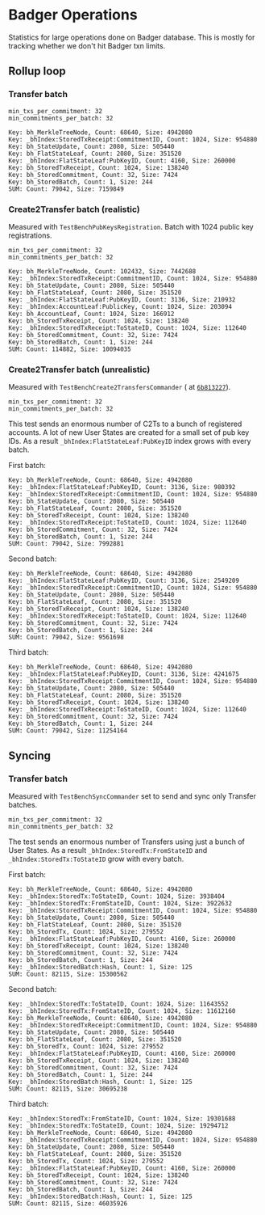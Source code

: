# Badger Operations

Statistics for large operations done on Badger database.
This is mostly for tracking whether we don't hit Badger txn limits. 

## Rollup loop

### Transfer batch
```
min_txs_per_commitment: 32
min_commitments_per_batch: 32
```

```
Key: bh_MerkleTreeNode, Count: 68640, Size: 4942080
Key: _bhIndex:StoredTxReceipt:CommitmentID, Count: 1024, Size: 954880
Key: bh_StateUpdate, Count: 2080, Size: 505440
Key: bh_FlatStateLeaf, Count: 2080, Size: 351520
Key: _bhIndex:FlatStateLeaf:PubKeyID, Count: 4160, Size: 260000
Key: bh_StoredTxReceipt, Count: 1024, Size: 138240
Key: bh_StoredCommitment, Count: 32, Size: 7424
Key: bh_StoredBatch, Count: 1, Size: 244
SUM: Count: 79042, Size: 7159849
```

### Create2Transfer batch (realistic)
Measured with `TestBenchPubKeysRegistration`. Batch with 1024 public key registrations.
```
min_txs_per_commitment: 32
min_commitments_per_batch: 32
```
```
Key: bh_MerkleTreeNode, Count: 102432, Size: 7442688
Key: _bhIndex:StoredTxReceipt:CommitmentID, Count: 1024, Size: 954880
Key: bh_StateUpdate, Count: 2080, Size: 505440
Key: bh_FlatStateLeaf, Count: 2080, Size: 351520
Key: _bhIndex:FlatStateLeaf:PubKeyID, Count: 3136, Size: 210932
Key: _bhIndex:AccountLeaf:PublicKey, Count: 1024, Size: 203094
Key: bh_AccountLeaf, Count: 1024, Size: 166912
Key: bh_StoredTxReceipt, Count: 1024, Size: 138240
Key: _bhIndex:StoredTxReceipt:ToStateID, Count: 1024, Size: 112640
Key: bh_StoredCommitment, Count: 32, Size: 7424
Key: bh_StoredBatch, Count: 1, Size: 244
SUM: Count: 114882, Size: 10094035
```

### Create2Transfer batch (unrealistic)
Measured with `TestBenchCreate2TransfersCommander` (
at [`6b813227`](https://github.com/worldcoin/hubble-commander/commit/6b81322780bb73f21ce25c434265062fc72a44bd)).

```
min_txs_per_commitment: 32
min_commitments_per_batch: 32
```


This test sends an enormous number of C2Ts to a bunch of registered accounts. 
A lot of new User States are created for a small set of pub key IDs.
As a result `_bhIndex:FlatStateLeaf:PubKeyID` index grows with every batch.


First batch:
```
Key: bh_MerkleTreeNode, Count: 68640, Size: 4942080
Key: _bhIndex:FlatStateLeaf:PubKeyID, Count: 3136, Size: 980392
Key: _bhIndex:StoredTxReceipt:CommitmentID, Count: 1024, Size: 954880
Key: bh_StateUpdate, Count: 2080, Size: 505440
Key: bh_FlatStateLeaf, Count: 2080, Size: 351520
Key: bh_StoredTxReceipt, Count: 1024, Size: 138240
Key: _bhIndex:StoredTxReceipt:ToStateID, Count: 1024, Size: 112640
Key: bh_StoredCommitment, Count: 32, Size: 7424
Key: bh_StoredBatch, Count: 1, Size: 244
SUM: Count: 79042, Size: 7992881
```

Second batch:
```
Key: bh_MerkleTreeNode, Count: 68640, Size: 4942080
Key: _bhIndex:FlatStateLeaf:PubKeyID, Count: 3136, Size: 2549209
Key: _bhIndex:StoredTxReceipt:CommitmentID, Count: 1024, Size: 954880
Key: bh_StateUpdate, Count: 2080, Size: 505440
Key: bh_FlatStateLeaf, Count: 2080, Size: 351520
Key: bh_StoredTxReceipt, Count: 1024, Size: 138240
Key: _bhIndex:StoredTxReceipt:ToStateID, Count: 1024, Size: 112640
Key: bh_StoredCommitment, Count: 32, Size: 7424
Key: bh_StoredBatch, Count: 1, Size: 244
SUM: Count: 79042, Size: 9561698
```

Third batch:
```
Key: bh_MerkleTreeNode, Count: 68640, Size: 4942080
Key: _bhIndex:FlatStateLeaf:PubKeyID, Count: 3136, Size: 4241675
Key: _bhIndex:StoredTxReceipt:CommitmentID, Count: 1024, Size: 954880
Key: bh_StateUpdate, Count: 2080, Size: 505440
Key: bh_FlatStateLeaf, Count: 2080, Size: 351520
Key: bh_StoredTxReceipt, Count: 1024, Size: 138240
Key: _bhIndex:StoredTxReceipt:ToStateID, Count: 1024, Size: 112640
Key: bh_StoredCommitment, Count: 32, Size: 7424
Key: bh_StoredBatch, Count: 1, Size: 244
SUM: Count: 79042, Size: 11254164
```

## Syncing

### Transfer batch
Measured with `TestBenchSyncCommander` set to send and sync only Transfer batches.
```
min_txs_per_commitment: 32
min_commitments_per_batch: 32
```
The test sends an enormous number of Transfers using just a bunch of User States. 
As a result `_bhIndex:StoredTx:FromStateID` and `_bhIndex:StoredTx:ToStateID` grow with every batch.

First batch:
```
Key: bh_MerkleTreeNode, Count: 68640, Size: 4942080
Key: _bhIndex:StoredTx:ToStateID, Count: 1024, Size: 3938404
Key: _bhIndex:StoredTx:FromStateID, Count: 1024, Size: 3922632
Key: _bhIndex:StoredTxReceipt:CommitmentID, Count: 1024, Size: 954880
Key: bh_StateUpdate, Count: 2080, Size: 505440
Key: bh_FlatStateLeaf, Count: 2080, Size: 351520
Key: bh_StoredTx, Count: 1024, Size: 279552
Key: _bhIndex:FlatStateLeaf:PubKeyID, Count: 4160, Size: 260000
Key: bh_StoredTxReceipt, Count: 1024, Size: 138240
Key: bh_StoredCommitment, Count: 32, Size: 7424
Key: bh_StoredBatch, Count: 1, Size: 244
Key: _bhIndex:StoredBatch:Hash, Count: 1, Size: 125
SUM: Count: 82115, Size: 15300562
```
Second batch:
```
Key: _bhIndex:StoredTx:ToStateID, Count: 1024, Size: 11643552
Key: _bhIndex:StoredTx:FromStateID, Count: 1024, Size: 11612160
Key: bh_MerkleTreeNode, Count: 68640, Size: 4942080
Key: _bhIndex:StoredTxReceipt:CommitmentID, Count: 1024, Size: 954880
Key: bh_StateUpdate, Count: 2080, Size: 505440
Key: bh_FlatStateLeaf, Count: 2080, Size: 351520
Key: bh_StoredTx, Count: 1024, Size: 279552
Key: _bhIndex:FlatStateLeaf:PubKeyID, Count: 4160, Size: 260000
Key: bh_StoredTxReceipt, Count: 1024, Size: 138240
Key: bh_StoredCommitment, Count: 32, Size: 7424
Key: bh_StoredBatch, Count: 1, Size: 244
Key: _bhIndex:StoredBatch:Hash, Count: 1, Size: 125
SUM: Count: 82115, Size: 30695238
```
Third batch:
```
Key: _bhIndex:StoredTx:FromStateID, Count: 1024, Size: 19301688
Key: _bhIndex:StoredTx:ToStateID, Count: 1024, Size: 19294712
Key: bh_MerkleTreeNode, Count: 68640, Size: 4942080
Key: _bhIndex:StoredTxReceipt:CommitmentID, Count: 1024, Size: 954880
Key: bh_StateUpdate, Count: 2080, Size: 505440
Key: bh_FlatStateLeaf, Count: 2080, Size: 351520
Key: bh_StoredTx, Count: 1024, Size: 279552
Key: _bhIndex:FlatStateLeaf:PubKeyID, Count: 4160, Size: 260000
Key: bh_StoredTxReceipt, Count: 1024, Size: 138240
Key: bh_StoredCommitment, Count: 32, Size: 7424
Key: bh_StoredBatch, Count: 1, Size: 244
Key: _bhIndex:StoredBatch:Hash, Count: 1, Size: 125
SUM: Count: 82115, Size: 46035926
```

